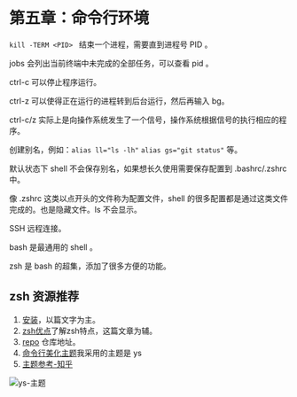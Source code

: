 # 第五章：命令行环境

`kill -TERM <PID> ` 结束一个进程，需要直到进程号 PID 。

jobs 会列出当前终端中未完成的全部任务，可以查看 pid 。

ctrl-c 可以停止程序运行。

ctrl-z 可以使得正在运行的进程转到后台运行，然后再输入 bg。

ctrl-c/z 实际上是向操作系统发生了一个信号，操作系统根据信号的执行相应的程序。


创建别名，例如：`alias ll="ls -lh"` `alias gs="git status"` 等。

默认状态下 shell 不会保存别名，如果想长久使用需要保存配置到 .bashrc/.zshrc 中。

像 .zshrc 这类以点开头的文件称为配置文件，shell 的很多配置都是通过这类文件完成的。也是隐藏文件。ls 不会显示。

SSH 远程连接。

bash 是最通用的 shell 。

zsh 是 bash 的超集，添加了很多方便的功能。

## zsh 资源推荐

1. [安装](https://www.cnblogs.com/dhcn/p/11666845.html)，以篇文字为主。
2. [zsh优点](https://blog.csdn.net/rapheler/article/details/51505003)了解zsh特点，这篇文章为辅。
3. [repo](https://github.com/ohmyzsh/ohmyzsh) 仓库地址。 
4. [命令行美化主题](https://github.com/ohmyzsh/ohmyzsh/wiki/themes)我采用的主题是 ys
5. [主题参考-知乎](https://www.zhihu.com/question/33277508)

![ys-主题](https://cdn.jsdelivr.net/gh/weijiew/pic@master/images/20200825191554.png)


